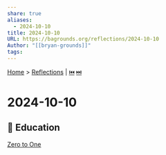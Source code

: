 ```yaml
---  
share: true  
aliases:  
  - 2024-10-10  
title: 2024-10-10  
URL: https://bagrounds.org/reflections/2024-10-10  
Author: "[[bryan-grounds]]"  
tags:   
---  
```

[Home](../index.md) > [Reflections](./index.md) | [⏮️](./2024-09-22.md) [⏭️](./2024-10-19.md)  
# 2024-10-10  
## 🧠 Education  
[Zero to One](../books/zero-to-one.md)  
